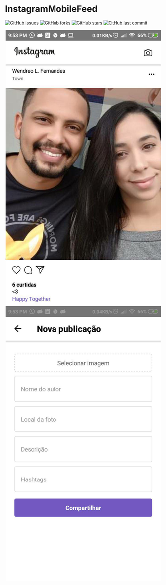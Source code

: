 # InstagramMobileFeed

[![GitHub issues](https://img.shields.io/github/issues/wendreof/InstagramMobileFeed)](https://github.com/wendreof/InstagramMobileFeed/issues)
[![GitHub forks](https://img.shields.io/github/forks/wendreof/InstagramMobileFeed)](https://github.com/wendreof/InstagramMobileFeed/network)
[![GitHub stars](https://img.shields.io/github/stars/wendreof/InstagramMobileFeed)](https://github.com/wendreof/InstagramMobileFeed/stargazers)
[![GitHub last commit](https://img.shields.io/github/last-commit/wendreof/InstagramMobileFeed)](https://github.com/wendreof/InstagramMobileFeed/commits/master)


<p align="center">
 <img src="screenshot1.jpg" width="500"/>
  <img src="screenshot2.jpg" width="500"/>
</p>
